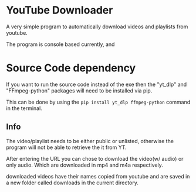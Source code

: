 # YouTube Downloader
A very simple program to automatically download videos and playlists from youtube.

The program is console based currently, and 

# Source Code dependency 
If you want to run the source code instead of the exe then the "yt_dlp" and "FFmpeg-python" packages will need to be installed via pip.

This can be done by using the `pip install yt_dlp ffmpeg-python` command in the terminal.

## Info
The video/playlist needs to be either public or unlisted, otherwise the program will not be able to retrieve the it from YT.

After entering the URL you can chose to download the video(w/ audio) or only audio. Which are downloaded in mp4 and m4a respectively.

downloaded videos have their names copied from youtube and are saved in a new folder called downloads in the current directory.
